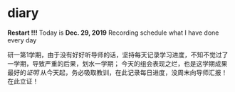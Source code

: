 # diary
**Restart !!!**
 Today is **Dec. 29, 2019**
Recording schedule what I have done every day

研一第1学期，由于没有好好听导师的话，坚持每天记录学习进度，不知不觉过了一学期，导致严重的后果，划水一学期；
今天的组会表现之烂，也是这学期成果最好的*证明* 
从今天起，务必吸取教训，在此记录每日进度，没周末向导师汇报！
在此立证！
